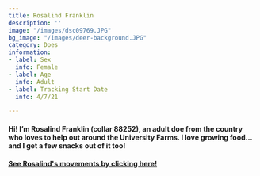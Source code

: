 ```yaml
---
title: Rosalind Franklin
description: ''
image: "/images/dsc09769.JPG"
bg_image: "/images/deer-background.JPG"
category: Does
information:
- label: Sex
  info: Female
- label: Age
  info: Adult
- label: Tracking Start Date
  info: 4/7/21

---
```

#### Hi! I’m Rosalind Franklin (collar 88252), an adult doe from the country who loves to help out around the University Farms. I love growing food... and I get a few snacks out of it too!

#### [See Rosalind's movements by clicking here!](ID_88252.html)